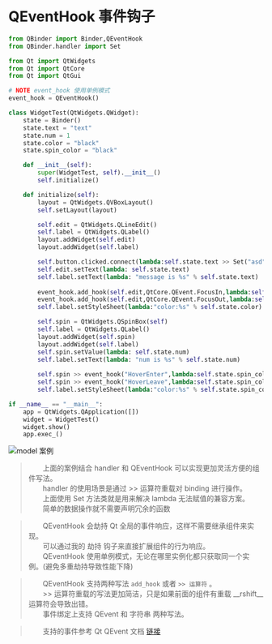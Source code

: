 # QEventHook 事件钩子

```python
from QBinder import Binder,QEventHook
from QBinder.handler import Set

from Qt import QtWidgets
from Qt import QtCore
from Qt import QtGui

# NOTE event_hook 使用单例模式
event_hook = QEventHook()

class WidgetTest(QtWidgets.QWidget):
    state = Binder()
    state.text = "text"
    state.num = 1
    state.color = "black"
    state.spin_color = "black"

    def __init__(self):
        super(WidgetTest, self).__init__()
        self.initialize()

    def initialize(self):
        layout = QtWidgets.QVBoxLayout()
        self.setLayout(layout)

        self.edit = QtWidgets.QLineEdit()
        self.label = QtWidgets.QLabel()
        layout.addWidget(self.edit)
        layout.addWidget(self.label)

        self.button.clicked.connect(lambda:self.state.text >> Set("asd"))
        self.edit.setText(lambda: self.state.text)
        self.label.setText(lambda: "message is %s" % self.state.text)
        
        event_hook.add_hook(self.edit,QtCore.QEvent.FocusIn,lambda:self.state.color >> Set("red"))
        event_hook.add_hook(self.edit,QtCore.QEvent.FocusOut,lambda:self.state.color >> Set("black"))
        self.label.setStyleSheet(lambda:"color:%s" % self.state.color)

        self.spin = QtWidgets.QSpinBox(self)
        self.label = QtWidgets.QLabel()
        layout.addWidget(self.spin)
        layout.addWidget(self.label)
        self.spin.setValue(lambda: self.state.num)
        self.label.setText(lambda: "num is %s" % self.state.num)
        
        self.spin >> event_hook("HoverEnter",lambda:self.state.spin_color >> Set("pink"))
        self.spin >> event_hook("HoverLeave",lambda:self.state.spin_color >> Set("blue"))
        self.label.setStyleSheet(lambda:"color:%s" % self.state.spin_color)

if __name__ == "__main__":
    app = QtWidgets.QApplication([])
    widget = WidgetTest()
    widget.show()
    app.exec_()

```

![model 案例](//cdn.jsdelivr.net/gh/FXTD-ODYSSEY/CG_wiki@gh-pages/Python/QBinder/_img/feature/event_hook.gif)

> &emsp;&emsp;上面的案例结合 handler 和 QEventHook 可以实现更加灵活方便的组件写法。     
> &emsp;&emsp;handler 的使用场景是通过 >> 运算符重载对 binding 进行操作。     
> &emsp;&emsp;上面使用 Set 方法类就是用来解决 lambda 无法赋值的兼容方案。     
> &emsp;&emsp;简单的数据操作就不需要声明冗余的函数     

> &emsp;&emsp;QEventHook 会劫持 Qt 全局的事件响应，这样不需要继承组件来实现。     
> &emsp;&emsp;可以通过我的 劫持 钩子来直接扩展组件的行为响应。     
> &emsp;&emsp;QEventHook 使用单例模式，无论在哪里实例化都只获取同一个实例。(避免多重劫持导致性能下降)     

> &emsp;&emsp;QEventHook 支持两种写法 `add_hook` 或者 `>> 运算符` 。     
> &emsp;&emsp;>> 运算符重载的写法更加简洁，只是如果前面的组件有重载 \_\_rshift__ 运算符会导致出错。     
> &emsp;&emsp;事件绑定上支持 QEvent 和 字符串 两种写法。     

> &emsp;&emsp;支持的事件参考 Qt QEvent 文档 [链接](https://doc.qt.io/qtforpython/PySide2/QtCore/QEvent.html#PySide2.QtCore.PySide2.QtCore.QEvent.Type)

